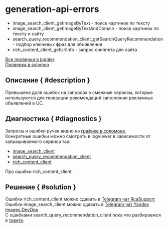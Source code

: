 # generation-api-errors

- image_search_client_getImageByText - поиск картинок по тексту
- image_search_client_getImageByTextAndDomain - поиск картинок по тексту и сайту
- search_query_recommendation_client_getSearchQueryRecommendation - подбор ключевых фраз для объявления
- rich_content_client_getUrlInfo - запрос сниппета для сайта

[Все проверки в juggler](https://juggler.yandex-team.ru/raw_events/?query=host%3Ddirect.solomon-alert.java-web%26(service%3Dimage_search_client_getImageByText%7Cservice%3Dimage_search_client_getImageByTextAndDomain%7Cservice%3Drich_content_client_getUrlInfo%7Cservice%3Dsearch_query_recommendation_client_getSearchQueryRecommendation)).
<br>[Проверка в solomon](https://solomon.yandex-team.ru/admin/projects/direct/alerts/generation-api-errors)

## Описание { #description }
Превышена доля ошибок на запросах в смежные сервисы, которые используются для генерации рекомендаций заполнения рекламных объявлений в UC.

## Диагностика { #diagnostics }
Запросы и ошибки ручек видно на [графике в соломоне](https://nda.ya.ru/t/jqQoqAz13uGqy6).
<br>Конкретные ошибки можно смотреть в logviewer в зависимости от запрашиваемого сервиса так:
- [image_search_client](https://nda.ya.ru/t/V2a3AFlE4tQQgG)
- [search_query_recommendation_client](https://nda.ya.ru/t/OM3N_Ebo4tQQhw)
- [rich_content_client](https://nda.ya.ru/t/TYcV3mFa4tQRAY)

Про ошибки rich_content_client

## Решение { #solution }
Ошибки rich_content_client можно сдавать в [Telegram чат RcaSupport
](https://t.me/joinchat/DdwBiVWsDFEn4Ih_TNn47w)
<br>Ошибки image_search_client можно сдавать в [Telegram чат Yandex Images DevOps
](https://t.me/joinchat/AAAAAEDjhLwxZPvwn29CIw)
<br>С ошибками search_query_recommendation_client пока что разбираемся в [тикете](https://st.yandex-team.ru/DIRECT-142349).

